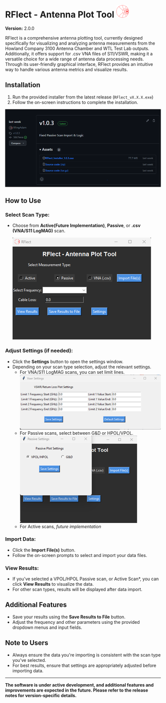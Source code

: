 # RFlect - Antenna Plot Tool      <img src="./assets/smith_logo.png" alt="RFlect Logo" width="40">


**Version:** 2.0.0

RFlect is a comprehensive antenna plotting tool, currently designed specifically for visualizing and analyzing antenna measurements from the Howland Company 3100 Antenna Chamber and WTL Test Lab outputs. Additionally, it offers support for .csv VNA files of S11/VSWR, making it a versatile choice for a wide range of antenna data processing needs. Through its user-friendly graphical interface, RFlect provides an intuitive way to handle various antenna metrics and visualize results.

## Installation
1. Run the provided installer from the latest release (`RFlect_vX.X.X.exe`)
2. Follow the on-screen instructions to complete the installation.

![Installation Steps](./assets/installation_steps.png)

## How to Use
### Select Scan Type:
- Choose from **Active(Future Implementation)**, **Passive**, or **.csv (VNA/S11 LogMAG)** scan.

  ![Scan Type Selection](./assets/scan_type_selection.png)

### Adjust Settings (if needed):
- Click the **Settings** button to open the settings window.
- Depending on your scan type selection, adjust the relevant settings.
  - For VNA/S11 LogMAG scans, you can set limit lines.
    ![VSWR Settings Window](./assets/vswr_settings_window.png)
  - For Passive scans, select between G&D or HPOL/VPOL.
    ![Passive Settings Window](./assets/passive_settings_window.png)
  - For Active scans, *future implementation*

### Import Data:
- Click the **Import File(s)** button.
- Follow the on-screen prompts to select and import your data files.

### View Results:
- If you've selected a VPOL/HPOL Passive scan, or Active Scan*, you can click **View Results** to visualize the data.
- For other scan types, results will be displayed after data import.

## Additional Features
- Save your results using the **Save Results to File** button.
- Adjust the frequency and other parameters using the provided dropdown menus and input fields.

## Note to Users
- Always ensure the data you're importing is consistent with the scan type you've selected.
- For best results, ensure that settings are appropriately adjusted before importing data.

---

**The software is under active development, and additional features and improvements are expected in the future. Please refer to the release notes for version-specific details.**